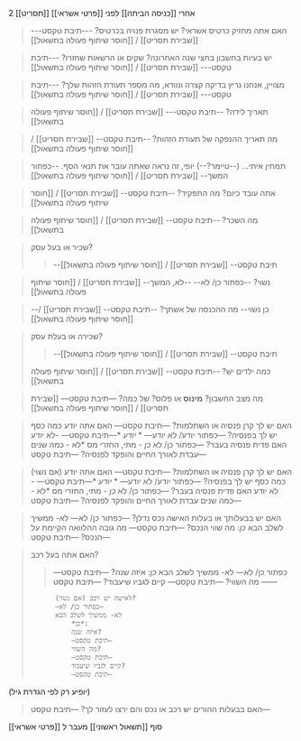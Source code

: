 2 [[תסריט]]
אחרי [[כניסה הביתה]]
לפני [[פרטי  אשראי]]

>האם אתה מחזיק כרטיס אשראי? יש מסגרת פנויה בכרטיס?
>---תיבת טקסט---
[[שבירת תסריט]] / [[חוסר שיתוף פעולה בתשאול]]

>יש בעיות בחשבון בחצי שנה האחרונה? שקים או הרשאות שחזרו?
>---תיבת טקסט---
[[שבירת תסריט]] / [[חוסר שיתוף פעולה בתשאול]]

>מצויין, אנחנו נריץ בדיקה קצרה ונוודא, מה מספר תעודת הזהות שלך?
>---תיבת טקסט---
[[שבירת תסריט]] / [[חוסר שיתוף פעולה בתשאול]]

>תאריך לידה?
>--תיבת טקסט---
[[שבירת תסריט]] / [[חוסר שיתוף פעולה בתשאול]]

>מה  תאריך ההנפקה של תעודת הזהות?
>--תיבת טקסט--
>[[שבירת תסריט]] / [[חוסר שיתוף פעולה בתשאול]]

>תמתין איתי...  (--טיימר?--)
>יופי, זה  נראה שאתה עובר את תנאי הסף.
>--כפתור המשך--
>[[שבירת תסריט]] / [[חוסר שיתוף פעולה בתשאול]]

>אתה עובד כיום? מה התפקיד?
>--תיבת טקסט--
>[[שבירת תסריט]] / [[חוסר שיתוף פעולה בתשאול]]

>מה השכר?
>--תיבת טקסט--
>[[שבירת תסריט]] / [[חוסר שיתוף פעולה בתשאול]]

>שכיר או בעל עסק?
>>--תיבת טקסט--
>[[שבירת תסריט]] / [[חוסר שיתוף פעולה בתשאול]]

>נשוי?
>--כפתור כן/ לא--
>--לא, המשך--
>[[שבירת תסריט]] / [[חוסר שיתוף פעולה בתשאול]]

>--כן נשוי--
>מה ההכנסה של אשתך?
--תיבת טקסט--
>[[שבירת תסריט]] / [[חוסר שיתוף פעולה בתשאול]]

>שכירה או בעלת עסק?
>>--תיבת טקסט--
>[[שבירת תסריט]] / [[חוסר שיתוף פעולה בתשאול]]
>
>כמה ילדים יש?
>--תיבת טקסט--
>[[שבירת תסריט]] / [[חוסר שיתוף פעולה בתשאול]]

>מה מצב החשבון? **מינוס** או פלוס? של כמה?
>—תיבת טקסט—
>[[שבירת תסריט]] / [[חוסר שיתוף פעולה בתשאול]]

>האם יש לך קרן פנסיה או השתלמות?
>—תיבת טקסט—
>האם אתה יודע כמה כסף יש לך בפנסיה?
>—כפתור יודע/ לא יודע—
>		* *יודע* 
>		*—תיבת טקסט—
>	-לא יודע
>		האם פדית פנסיה בעבר?
>			—כפתור כן/ לא
>				*כן* - מתי, החזרי מס
>				*לא - כמה שנים עבדת לאורך החיים והופקד לפנסיה?
>				—תיבת טקסט—

> (אם נשוי)
> 	האם יש לך קרן פנסיה או השתלמות?
>—תיבת טקסט—
>האם אתה יודע כמה כסף יש לך בפנסיה?
>—כפתור יודע/ לא יודע—
>		* *יודע* 
>		*—תיבת טקסט—
>	-לא יודע
>		האם פדית פנסיה בעבר?
>			—כפתור כן/ לא
>				*כן* - מתי, החזרי מס
>				*לא - כמה שנים עבדת לאורך החיים והופקד לפנסיה?
>				—תיבת טקסט—
>	

>האם יש בבעלותך או בעלות האישה נכס נדלן?
>—כפתור כן/ לא—
>	לא- ממשיך לשלב הבא
>		*כן*: 
>			מה שווי הנכס?
>				—תיבת טקסט—
>				מה גובה ההלוואה הקיימת על הנכס?
>				—תיבת טקסט—


>האם אתה בעל רכב?
>>—כפתור כן/ לא—
>	לא- ממשיך לשלב הבא
>		*כן*:
>		איזה שנה?
>			—תיבת טקסט—
>			מה השווי?
>			—תיבת טקסט—
>			קיים לגביו שיעבוד?
>				—תיבת טקסט—
>		
>			(אם נשוי) לאישה יש רכב?
>			—כפתור כן/ לא—
>			לא- ממשיך לשלב הבא
>				*כן*:
>				איזה שנה?
>				—תיבת טקסט—
>				מה השווי?
>				—תיבת טקסט—
>				קיים לגביו שיעבוד?
>				—תיבת טקסט—

(יופיע רק לפי הגדרת גיל)
>האם בבעלות ההורים יש רכב או נכס והם ירצו לעזור לך?
>—תיבת טקסט—
>

סוף [[תשאול ראשוני]]
מעבר ל [[פרטי  אשראי]]


